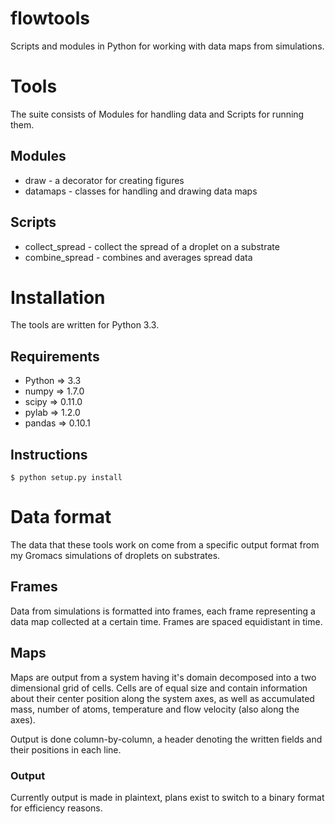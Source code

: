 flowtools
=========
Scripts and modules in Python for working with data maps from simulations.

# Tools
The suite consists of Modules for handling data and Scripts for running them.

## Modules
* draw - a decorator for creating figures
* datamaps - classes for handling and drawing data maps

## Scripts
* collect_spread - collect the spread of a droplet on a substrate
* combine_spread - combines and averages spread data

# Installation
The tools are written for Python 3.3.

## Requirements
* Python => 3.3
* numpy => 1.7.0
* scipy => 0.11.0
* pylab => 1.2.0
* pandas => 0.10.1

## Instructions
    $ python setup.py install

# Data format
The data that these tools work on come from a specific output format from my
Gromacs simulations of droplets on substrates.

## Frames
Data from simulations is formatted into frames, each frame representing a
data map collected at a certain time. Frames are spaced equidistant in time.

## Maps
Maps are output from a system having it's domain decomposed into a two
dimensional grid of cells. Cells are of equal size and contain information
about their center position along the system axes, as well as accumulated mass,
number of atoms, temperature and flow velocity (also along the axes).

Output is done column-by-column, a header denoting the written fields and their
positions in each line.

### Output
Currently output is made in plaintext, plans exist to switch to a binary format
for efficiency reasons.
